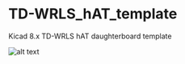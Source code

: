 # TD-WRLS_hAT_template
Kicad 8.x TD-WRLS hAT daughterboard template

![alt text](https://github.com/teledatics/TD-WRLS_Hats/TD-WRLS_hAT_template/blob/main/meta/brd.png?raw=true)
